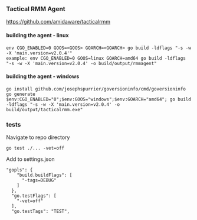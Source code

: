 ### Tactical RMM Agent
https://github.com/amidaware/tacticalrmm

#### building the agent - linux
```
env CGO_ENABLED=0 GOOS=<GOOS> GOARCH=<GOARCH> go build -ldflags "-s -w -X 'main.version=v2.0.4'"
example: env CGO_ENABLED=0 GOOS=linux GOARCH=amd64 go build -ldflags "-s -w -X 'main.version=v2.0.4' -o build/output/rmmagent"
```

#### building the agent - windows
```
go install github.com/josephspurrier/goversioninfo/cmd/goversioninfo
go generate
$env:CGO_ENABLED="0";$env:GOOS="windows";$env:GOARCH="amd64"; go build -ldflags "-s -w -X 'main.version=v2.0.4' -o build/output/tacticalrmm.exe"
```

### tests
Navigate to repo directory
```
go test ./... -vet=off
```

Add to settings.json
```
"gopls": {
    "build.buildFlags": [
      "-tags=DEBUG"
    ]
  },
  "go.testFlags": [
    "-vet=off"
  ],
  "go.testTags": "TEST",
```